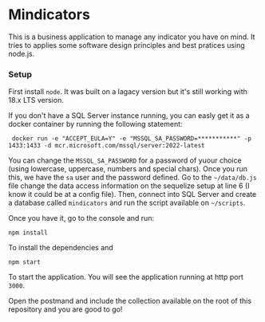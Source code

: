 
# Mindicators

This is a business application to manage any indicator you have on mind. It tries to  applies some software design principles and best pratices using node.js.

### Setup

First install `node`. It was built on a lagacy version but it's still working with 18.x LTS version.

If you don't have a SQL Server instance running, you can easly get it as a docker container by running the following statement:

```
 docker run -e "ACCEPT_EULA=Y" -e "MSSQL_SA_PASSWORD=***********" -p 1433:1433 -d mcr.microsoft.com/mssql/server:2022-latest
```

You can change the `MSSQL_SA_PASSWORD` for a password of yuour choice (using lowercase, uppercase, numbers and special chars). Once you run this, we have the `sa` user and the password defined. Go to the `~/data/db.js` file change the data access information on the sequelize setup at line 6 (I know it could be at a config file). Then, connect into SQL Server and create a database called `mindicators` and run the script available on `~/scripts`.

Once you have it, go to the console and run:

```
npm install
```

To install the dependencies and

```
npm start
```

To start the application. You will see the application running at http port `3000`.

Open the postmand and include the collection available on the root of this repository and you are good to go!
